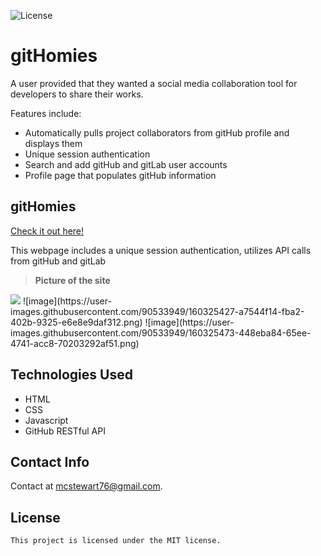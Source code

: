![License](https://img.shields.io/badge/License-MIT-blue.svg)
# gitHomies
A user provided that they wanted a social media collaboration tool for developers to share their works.

 Features include:
* Automatically pulls project collaborators from gitHub profile and displays them
* Unique session authentication
* Search and add gitHub and gitLab user accounts
* Profile page that populates gitHub information  

## gitHomies
[Check it out here!](https://gh.gitHomies.com)

This webpage includes a unique session authentication, utilizes API calls from gitHub and gitLab

>**Picture of the site**
<img src="https://github.com/mcstewart76/gitHomies/raw/main/assets/images/gitHomiesDisplayPhoto.JPG">
![image](https://user-images.githubusercontent.com/90533949/160325427-a7544f14-fba2-402b-9325-e6e8e9daf312.png)
![image](https://user-images.githubusercontent.com/90533949/160325473-448eba84-65ee-4741-acc8-70203292af51.png)

## Technologies Used
* HTML
* CSS
* Javascript
* GitHub RESTful API

## Contact Info

Contact at [mcstewart76@gmail.com](mcstewart76@gmail.com).

## License
    This project is licensed under the MIT license.
